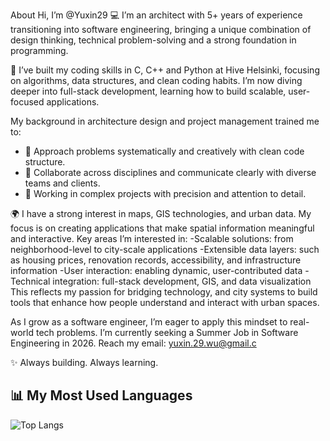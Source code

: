 <!---
Yuxin29/Yuxin29 is a ✨ special ✨ repository because its `README.md` (this file) appears on your GitHub profile.
You can click the Preview link to take a look at your changes.
--->

About
Hi, I’m @Yuxin29
💻 I’m an architect with 5+ years of experience transitioning into software engineering, bringing a unique combination of design thinking, technical problem-solving and a strong foundation in programming.

🚀 I’ve built my coding skills in C, C++ and Python at Hive Helsinki, focusing on algorithms, data structures, and clean coding habits. I’m now diving deeper into full-stack development, learning how to build scalable, user-focused applications.

My background in architecture design and project management trained me to:
- 🧠 Approach problems systematically and creatively with clean code structure.
- 🤝 Collaborate across disciplines and communicate clearly with diverse teams and clients.
- 📐 Working in complex projects with precision and attention to detail.

🌍 I have a strong interest in maps, GIS technologies, and urban data. My focus is on creating applications that make spatial information meaningful and interactive.
Key areas I’m interested in:
-Scalable solutions: from neighborhood-level to city-scale applications
-Extensible data layers: such as housing prices, renovation records, accessibility, and infrastructure information
-User interaction: enabling dynamic, user-contributed data
-Technical integration: full-stack development, GIS, and data visualization
This reflects my passion for bridging technology, and city systems to build tools that enhance how people understand and interact with urban spaces.

As I grow as a software engineer, I’m eager to apply this mindset to real-world tech problems. I’m currently seeking a Summer Job in Software Engineering in 2026.
Reach my email: yuxin.29.wu@gmail.c

✨ Always building. Always learning.

## 📊 My Most Used Languages

![Top Langs](https://github-readme-stats.vercel.app/api/top-langs/?username=Yuxin29&layout=compact)
